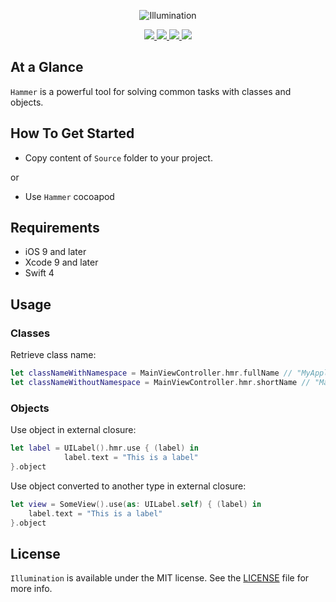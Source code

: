 <p align="center" >
	<img src="/Images/logo_2048_600.png" alt="Illumination" title="Illumination">
</p>

<p align="center">
	<a href="https://swift.org">
		<img src="https://img.shields.io/badge/Swift-4.0-orange.svg?style=flat">
	</a>
	<a href="https://cocoapods.org">
		<img src="https://img.shields.io/cocoapods/v/Hammer.svg">
	</a>
	<a href="https://cocoapods.org">
		<img src="https://img.shields.io/cocoapods/dt/Hammer.svg">
	</a>
	<a href="https://tldrlegal.com/license/mit-license">
		<img src="https://img.shields.io/badge/License-MIT-blue.svg?style=flat">
	</a>
</p>

## At a Glance

`Hammer` is a powerful tool for solving common tasks with classes and objects.

## How To Get Started

- Copy content of `Source` folder to your project.

or

- Use `Hammer` cocoapod

## Requirements

* iOS 9 and later
* Xcode 9 and later
* Swift 4

## Usage

### Classes

Retrieve class name:

```swift
let classNameWithNamespace = MainViewController.hmr.fullName // "MyApplication.MainViewController"
let classNameWithoutNamespace = MainViewController.hmr.shortName // "MainViewController"
```

### Objects

Use object in external closure:

```swift
let label = UILabel().hmr.use { (label) in
            label.text = "This is a label"
}.object
```

Use object converted to another type in external closure:

```swift
let view = SomeView().use(as: UILabel.self) { (label) in
    label.text = "This is a label"
}.object
```

## License

`Illumination` is available under the MIT license. See the [LICENSE](./LICENSE) file for more info.
